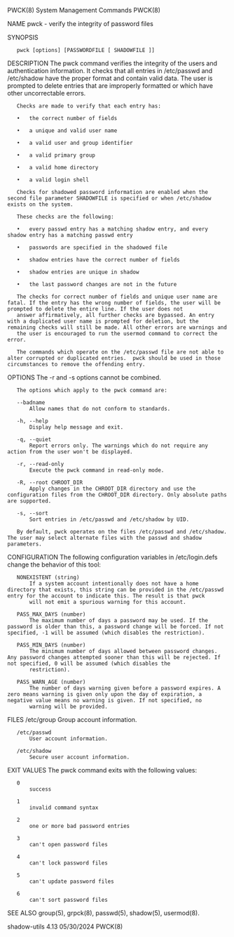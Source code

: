 PWCK(8)                                                                                  System Management Commands                                                                                 PWCK(8)

NAME
       pwck - verify the integrity of password files

SYNOPSIS

       pwck [options] [PASSWORDFILE [ SHADOWFILE ]]

DESCRIPTION
       The pwck command verifies the integrity of the users and authentication information. It checks that all entries in /etc/passwd and /etc/shadow have the proper format and contain valid data. The
       user is prompted to delete entries that are improperly formatted or which have other uncorrectable errors.

       Checks are made to verify that each entry has:

       •   the correct number of fields

       •   a unique and valid user name

       •   a valid user and group identifier

       •   a valid primary group

       •   a valid home directory

       •   a valid login shell

       Checks for shadowed password information are enabled when the second file parameter SHADOWFILE is specified or when /etc/shadow exists on the system.

       These checks are the following:

       •   every passwd entry has a matching shadow entry, and every shadow entry has a matching passwd entry

       •   passwords are specified in the shadowed file

       •   shadow entries have the correct number of fields

       •   shadow entries are unique in shadow

       •   the last password changes are not in the future

       The checks for correct number of fields and unique user name are fatal. If the entry has the wrong number of fields, the user will be prompted to delete the entire line. If the user does not
       answer affirmatively, all further checks are bypassed. An entry with a duplicated user name is prompted for deletion, but the remaining checks will still be made. All other errors are warnings and
       the user is encouraged to run the usermod command to correct the error.

       The commands which operate on the /etc/passwd file are not able to alter corrupted or duplicated entries.  pwck should be used in those circumstances to remove the offending entry.

OPTIONS
       The -r and -s options cannot be combined.

       The options which apply to the pwck command are:

       --badname
           Allow names that do not conform to standards.

       -h, --help
           Display help message and exit.

       -q, --quiet
           Report errors only. The warnings which do not require any action from the user won't be displayed.

       -r, --read-only
           Execute the pwck command in read-only mode.

       -R, --root CHROOT_DIR
           Apply changes in the CHROOT_DIR directory and use the configuration files from the CHROOT_DIR directory. Only absolute paths are supported.

       -s, --sort
           Sort entries in /etc/passwd and /etc/shadow by UID.

       By default, pwck operates on the files /etc/passwd and /etc/shadow. The user may select alternate files with the passwd and shadow parameters.

CONFIGURATION
       The following configuration variables in /etc/login.defs change the behavior of this tool:

       NONEXISTENT (string)
           If a system account intentionally does not have a home directory that exists, this string can be provided in the /etc/passwd entry for the account to indicate this. The result is that pwck
           will not emit a spurious warning for this account.

       PASS_MAX_DAYS (number)
           The maximum number of days a password may be used. If the password is older than this, a password change will be forced. If not specified, -1 will be assumed (which disables the restriction).

       PASS_MIN_DAYS (number)
           The minimum number of days allowed between password changes. Any password changes attempted sooner than this will be rejected. If not specified, 0 will be assumed (which disables the
           restriction).

       PASS_WARN_AGE (number)
           The number of days warning given before a password expires. A zero means warning is given only upon the day of expiration, a negative value means no warning is given. If not specified, no
           warning will be provided.

FILES
       /etc/group
           Group account information.

       /etc/passwd
           User account information.

       /etc/shadow
           Secure user account information.

EXIT VALUES
       The pwck command exits with the following values:

       0
           success

       1
           invalid command syntax

       2
           one or more bad password entries

       3
           can't open password files

       4
           can't lock password files

       5
           can't update password files

       6
           can't sort password files

SEE ALSO
       group(5), grpck(8), passwd(5), shadow(5), usermod(8).

shadow-utils 4.13                                                                                05/30/2024                                                                                         PWCK(8)
